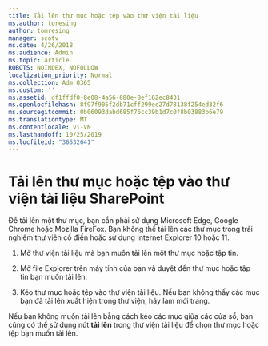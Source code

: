 ```yaml
---
title: Tải lên thư mục hoặc tệp vào thư viện tài liệu
ms.author: toresing
author: tomresing
manager: scotv
ms.date: 4/26/2018
ms.audience: Admin
ms.topic: article
ROBOTS: NOINDEX, NOFOLLOW
localization_priority: Normal
ms.collection: Adm_O365
ms.custom: ''
ms.assetid: df1ffdf0-8e08-4a56-880e-8ef162ec8431
ms.openlocfilehash: 8f97f905f2db71cff299ee27d78138f254ed32f6
ms.sourcegitcommit: 0b06093dabd685f76cc39b1d7c0f8b03883b6e79
ms.translationtype: MT
ms.contentlocale: vi-VN
ms.lasthandoff: 10/25/2019
ms.locfileid: "36532641"
---
```

# <a name="upload-a-folder-or-files-to-a-sharepoint-document-library"></a>Tải lên thư mục hoặc tệp vào thư viện tài liệu SharePoint

Để tải lên một thư mục, bạn cần phải sử dụng Microsoft Edge, Google Chrome hoặc Mozilla FireFox. Bạn không thể tải lên các thư mục trong trải nghiệm thư viện cổ điển hoặc sử dụng Internet Explorer 10 hoặc 11.
  
1. Mở thư viện tài liệu mà bạn muốn tải lên một thư mục hoặc tập tin.
    
2. Mở file Explorer trên máy tính của bạn và duyệt đến thư mục hoặc tập tin bạn muốn tải lên.
    
3. Kéo thư mục hoặc tệp vào thư viện tài liệu. Nếu bạn không thấy các mục bạn đã tải lên xuất hiện trong thư viện, hãy làm mới trang. 
    
Nếu bạn không muốn tải lên bằng cách kéo các mục giữa các cửa sổ, bạn cũng có thể sử dụng nút **tải lên** trong thư viện tài liệu để chọn thư mục hoặc tệp bạn muốn tải lên. 
  


